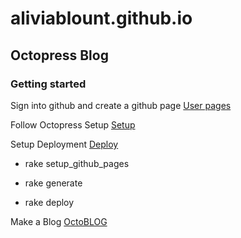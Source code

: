 # aliviablount.github.io
## Octopress Blog

### Getting started
Sign into github and create a github page
[User pages](https://help.github.com/articles/user-organization-and-project-pages/)

Follow Octopress Setup
[Setup](http://octopress.org/docs/setup/)

Setup Deployment
[Deploy](http://octopress.org/docs/deploying/)

- rake setup_github_pages

- rake generate

- rake deploy

Make a Blog
[OctoBLOG](http://octopress.org/docs/blogging/)
